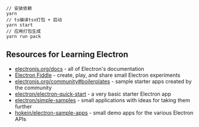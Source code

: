 ```
// 安装依赖
yarn
// ts编译tsx打包 + 启动
yarn start
// 应用打包生成
yarn run pack
```

## Resources for Learning Electron

- [electronjs.org/docs](https://electronjs.org/docs) - all of Electron's documentation
- [Electron Fiddle](https://electronjs.org/fiddle) - create, play, and share small Electron experiments
- [electronjs.org/community#boilerplates](https://electronjs.org/community#boilerplates) - sample starter apps created by the community
- [electron/electron-quick-start](https://github.com/electron/electron-quick-start) - a very basic starter Electron app
- [electron/simple-samples](https://github.com/electron/simple-samples) - small applications with ideas for taking them further
- [hokein/electron-sample-apps](https://github.com/hokein/electron-sample-apps) - small demo apps for the various Electron APIs